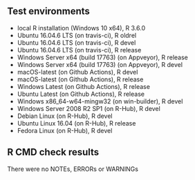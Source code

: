 

## Test environments
* local R installation (Windows 10 x64), R 3.6.0
* Ubuntu 16.04.6 LTS (on travis-ci), R oldrel
* Ubuntu 16.04.6 LTS (on travis-ci), R devel
* Ubuntu 16.04.6 LTS (on travis-ci), R release
* Windows Server x64 (build 17763) (on Appveyor), R release
* Windows Server x64 (build 17763) (on Appveyor), R devel
* macOS-latest (on Github Actions), R devel
* macOS-latest (on Github Actions), R release
* Windows Latest (on Github Actions), R release
* Ubuntu Latest (on Github Actions), R release
* Windows x86_64-w64-mingw32 (on win-builder), R devel
* Windows Server 2008 R2 SP1 (on R-Hub), R devel
* Debian Linux (on R-Hub), R devel
* Ubuntu Linux 16.04 (on R-Hub), R release
* Fedora Linux (on R-Hub), R devel

## R CMD check results
There were no NOTEs, ERRORs or WARNINGs
